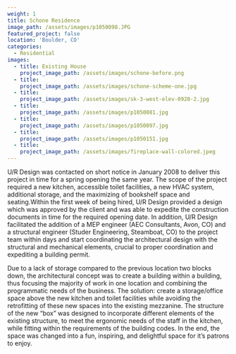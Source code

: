 ```yaml
---
weight: 1
title: Schone Residence
image_path: /assets/images/p1050098.JPG
featured_project: false
location: 'Boulder, CO'
categories:
  - Residential
images:
  - title: Existing House
    project_image_path: /assets/images/schone-before.png
  - title:
    project_image_path: /assets/images/schone-scheme-one.jpg
  - title:
    project_image_path: /assets/images/sk-3-west-elev-0920-2.jpg
  - title:
    project_image_path: /assets/images/p1050081.jpg
  - title:
    project_image_path: /assets/images/p1050097.jpg
  - title:
    project_image_path: /assets/images/p1050151.jpg
  - title:
    project_image_path: /assets/images/fireplace-wall-colored.jpeg
---
```



U/R Design was contacted on short notice in January 2008 to deliver this project in time for a spring opening the same year. The scope of the project required a new kitchen, accessible toilet facilities, a new HVAC system, additional storage, and the maximizing of bookshelf space and seating.Within the first week of being hired, U/R Design provided a design which was approved by the client and was able to expedite the construction documents in time for the required opening date. In addition, U/R Design facilitated the addition of a MEP engineer (AEC Consultants, Avon, CO) and a structural engineer (Studer Engineering, Steamboat, CO) to the project team within days and start coordinating the architectural design with the structural and mechanical elements, crucial to proper coordination and expediting a building permit.

Due to a lack of storage compared to the previous location two blocks down, the architectural concept was to create a building within a building, thus focusing the majority of work in one location and combining the programmatic needs of the business. The solution: create a storage/office space above the new kitchen and toilet facilities while avoiding the retrofitting of these new spaces into the existing mezzanine. The structure of the new “box” was designed to incorporate different elements of the existing structure, to meet the ergonomic needs of the staff in the kitchen, while fitting within the requirements of the building codes. In the end, the space was changed into a fun, inspiring, and delightful space for it’s patrons to enjoy.